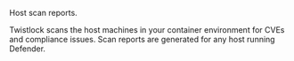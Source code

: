Host scan reports.

Twistlock scans the host machines in your container environment for CVEs and compliance issues.
Scan reports are generated for any host running Defender.
